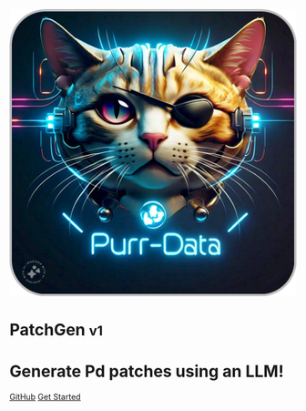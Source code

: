 <!-- _coverpage.md -->

<!--
![logo](_images\gifmaker_me.gif ':size=60X60')
![logo](_images\gifmaker_me.gif ':size=60X60')
![logo](_images\gifmaker_me.gif ':size=60X60')
![logo](_images\gifmaker_me.gif ':size=60X60')
![logo](_images\gifmaker_me.gif ':size=60X60')
![logo](_images\gifmaker_me.gif ':size=60X60')
-->

![logo](_images\cat1.png ':size=250X250')

# **PatchGen** <small>v1</small>
# Generate Pd patches using an LLM!

[GitHub](https://github.com/AnxiousAnt/PatchGen/)
[Get Started](#patchgen)
